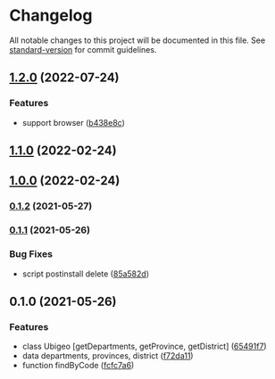 # Changelog

All notable changes to this project will be documented in this file. See [standard-version](https://github.com/conventional-changelog/standard-version) for commit guidelines.

## [1.2.0](https://github.com/ediaz2/peruuse/compare/v1.1.0...v1.2.0) (2022-07-24)


### Features

* support browser ([b438e8c](https://github.com/ediaz2/peruuse/commit/b438e8c3433665ccd9eb54fc25ba90f122ee611e))

## [1.1.0](https://github.com/ediaz2/peruuse/compare/v1.0.0...v1.1.0) (2022-02-24)

## [1.0.0](https://github.com/diaz268/peruuse/compare/v0.1.2...v1.0.0) (2022-02-24)

### [0.1.2](https://github.com/diaz268/peruuse/compare/v0.1.1...v0.1.2) (2021-05-27)

### [0.1.1](https://github.com/diaz268/peruuse/compare/v0.1.0...v0.1.1) (2021-05-26)


### Bug Fixes

* script postinstall delete ([85a582d](https://github.com/diaz268/peruuse/commit/85a582d7b022eab56a8107a69648dc7fcaa21108))

## 0.1.0 (2021-05-26)


### Features

* class Ubigeo [getDepartments, getProvince, getDistrict] ([65491f7](https://github.com/diaz268/peruuse/commit/65491f7d7604b7a5d4ca8cb9213611f4347a6c70))
* data departments, provinces, district ([f72da11](https://github.com/diaz268/peruuse/commit/f72da11303771b8e063c0ddc61b7388c1a7d1f61))
* function findByCode ([fcfc7a6](https://github.com/diaz268/peruuse/commit/fcfc7a641b12546b6a533f089c9d0de5f1cf15c2))
